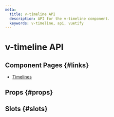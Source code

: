 ```yaml
---
meta:
  title: v-timeline API
  description: API for the v-timeline component.
  keywords: v-timeline, api, vuetify
---
```


# v-timeline API

<entry-ad />

## Component Pages {#links}

- [Timelines](components/timelines)

## Props {#props}

<api-section name="v-timeline" section="props" />

## Slots {#slots}

<api-section name="v-timeline" section="slots" />

<backmatter />
